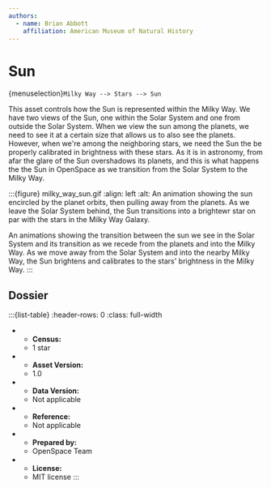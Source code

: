 ```yaml
---
authors:
  - name: Brian Abbott
    affiliation: American Museum of Natural History
---
```



# Sun

{menuselection}`Milky Way --> Stars --> Sun`


This asset controls how the Sun is represented within the Milky Way. We have two views of the Sun, one within the Solar System and one from outside the Solar System. When we view the sun among the planets, we need to see it at a certain size that allows us to also see the planets. However, when we're among the neighboring stars, we need the Sun the be properly calibrated in brightness with these stars. As it is in astronomy, from afar the glare of the Sun overshadows its planets, and this is what happens the the Sun in OpenSpace as we transition from the Solar System to the Milky Way.


:::{figure} milky_way_sun.gif
:align: left
:alt: An animation showing the sun encircled by the planet orbits, then pulling away from the planets. As we leave the Solar System behind, the Sun transitions into a brightewr star on par with the stars in the Milky Way Galaxy.

An animations showing the transition between the sun we see in the Solar System and its transition as we recede from the planets and into the Milky Way. As we move away from the Solar System and into the nearby Milky Way, the Sun brightens and calibrates to the stars' brightness in the Milky Way.
:::




## Dossier
:::{list-table}
:header-rows: 0
:class: full-width

* - **Census:**
  - 1 star
* - **Asset Version:**
  - 1.0
* - **Data Version:**
  - Not applicable
* - **Reference:**
  - Not applicable
* - **Prepared by:**
  - OpenSpace Team
* - **License:**
  - MIT license
:::